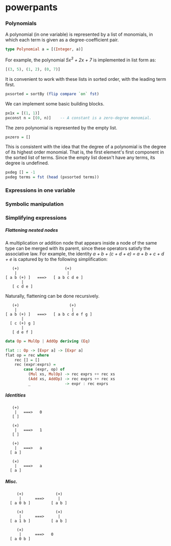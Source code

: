 # powerpants

### Polynomials

A polynomial (in one variable) is represented by a list of monomials, in which each term is given as a degree-coefficient pair.

```haskell
type Polynomial a = [(Integer, a)]
```

For example, the polynomial <i> 5x<sup>3</sup> + 2x + 7 </i> is implemented in list form as:

```haskell
[(3, 5), (1, 2), (0, 7)]
```

It is convenient to work with these lists in sorted order, with the leading term first.

```haskell
pxsorted = sortBy (flip compare `on` fst)
```

We can implement some basic building blocks.

```haskell
px1x = [(1, 1)]            
pxconst n = [(0, n)]    -- A constant is a zero-degree monomial.
```

The zero polynomial is represented by the empty list.  

```haskell
pxzero = []
```
This is consistent with the idea that the degree of a polynomial is the degree of its highest order monomial. That is, the first element's first component in the sorted list of terms. Since the empty list doesn't have any terms, its degree is undefined. 

```haskell
pxdeg [] = -1
pxdeg terms = fst (head (pxsorted terms))
```

### Expressions in one variable

### Symbolic manipulation

### Simplifying expressions

##### Flattening nested nodes

A multiplication or addition node that appears inside a node of the same type can be merged with its parent, since these operators satisfy the associative law. For example, the identity <i> a + b + (c + d + e) = a + b + c + d + e </i> is captured by to the following simplification:

```
   (+)                    (+)
    |                      |
[ a b (+) ]   ===>   [ a b c d e ]
       | 
   [ c d e ]
```

Naturally, flattening can be done recursively.

```
   (+)                      (+)
    |                        |
[ a b (+) ]   ===>   [ a b c d e f g ]
       | 
  [ c (+) g ]
       |
   [ d e f ]
```

```haskell
data Op = MulOp | AddOp deriving (Eq)

flat :: Op -> [Expr a] -> [Expr a]
flat op = rec where
    rec [] = []
    rec (expr:exprs) =
        case (expr, op) of
          (Mul xs, MulOp) -> rec exprs ++ rec xs
          (Add xs, AddOp) -> rec exprs ++ rec xs
          _               -> expr : rec exprs

```

##### Identities

```
   (+)
    |   ===>   0
   [ ]
```

```
   (×)
    |   ===>   1
   [ ]
```

```
   (+)
    |   ===>   a
  [ a ]
```

```
   (×)
    |   ===>   a
  [ a ]
```

##### Misc.

```
     (+)              (+)
      |      ===>      |
  [ a 0 b ]         [ a b ]
```

```
     (×)              (×)
      |      ===>      |
  [ a 1 b ]         [ a b ]
```

```
     (×)         
      |      ===>   0
  [ a 0 b ]     
```
